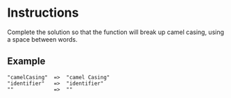 # Instructions
Complete the solution so that the function will break up camel casing, using a space between words.

## Example 
```
"camelCasing"  =>  "camel Casing"
"identifier"   =>  "identifier"
""             =>  ""
```

